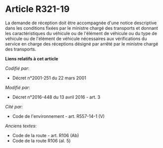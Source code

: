 # Article R321-19

La demande de réception doit être accompagnée d'une notice descriptive dans les conditions fixées par le ministre chargé des
transports et donnant les caractéristiques du véhicule ou de l'élément de véhicule ou du type de véhicule ou de l'élément de
véhicule nécessaires aux vérifications du service en charge des réceptions désigné par arrêté par le ministre chargé des
transports.

**Liens relatifs à cet article**

_Codifié par_:

  - Décret n°2001-251 du 22 mars 2001

_Modifié par_:

  - Décret n°2016-448 du 13 avril 2016 - art. 3

_Cité par_:

  - Code de l'environnement - art. R557-14-1 (V)

_Anciens textes_:

  - Code de la route - art. R106 (Ab)
  - Code de la route R106 (al. 5)
